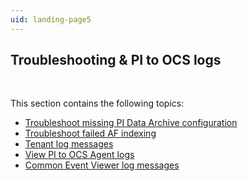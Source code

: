 ```yaml
---
uid: landing-page5
---
```


## Troubleshooting & PI to OCS logs
<br>

This section contains the following topics:
<br>
* [Troubleshoot missing PI Data Archive configuration](xref:troubleshoot-missing-pida)
* [Troubleshoot failed AF indexing](xref:troubleshoot-failed-af-indexing)
* [Tenant log messages](xref:download-tenant-log)
* [View PI to OCS Agent logs](xref:view-logs)
* [Common Event Viewer log messages](xref:log-messages)
